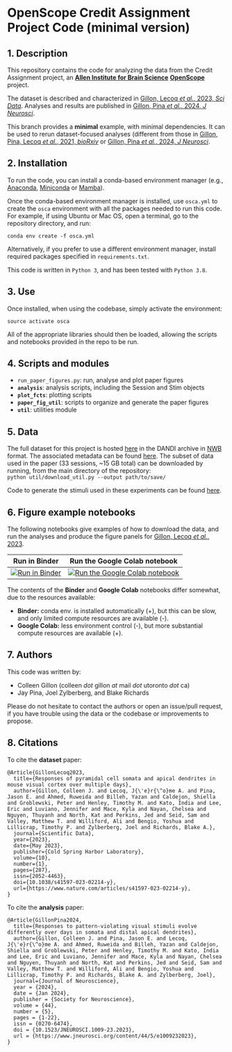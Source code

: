 # OpenScope Credit Assignment Project Code (minimal version)

## 1. Description
This repository contains the code for analyzing the data from the Credit Assignment project, an [**Allen Institute for Brain Science**](https://alleninstitute.org/what-we-do/brain-science/) [**OpenScope**](https://alleninstitute.org/division/mindscope/openscope/) project. 

The dataset is described and characterized in [Gillon, Lecoq _et al._, 2023, _Sci Data_](https://doi.org/10.1038/s41597-023-02214-y). Analyses and results are published in [Gillon, Pina _et al._, 2024, _J Neurosci_](https://www.jneurosci.org/content/44/5/e1009232023).

This branch provides a **minimal** example, with minimal dependencies. It can be used to rerun dataset-focused analyses (different from those in [Gillon, Pina, Lecoq _et al._, 2021, _bioRxiv_](https://www.biorxiv.org/content/10.1101/2021.01.15.426915) or [Gillon, Pina _et al._, 2024, _J Neurosci_](https://www.jneurosci.org/content/44/5/e1009232023).

## 2. Installation
To run the code, you can install a conda-based environment manager (e.g., [Anaconda](https://www.anaconda.com/), [Miniconda](https://conda.io/miniconda.html) or [Mamba](https://mamba.readthedocs.io/en/latest/installation.html)).

Once the conda-based environment manager is installed, use `osca.yml` to create the `osca` environment with all the packages needed to run this code. For example, if using Ubuntu or Mac OS, open a terminal, go to the repository directory, and run:

`conda env create -f osca.yml`  

Alternatively, if you prefer to use a different environment manager, install required packages specified in `requirements.txt`. 

This code is written in `Python 3`, and has been tested with `Python 3.8`.

## 3. Use
Once installed, when using the codebase, simply activate the environment:

`source activate osca`  

All of the appropriate libraries should then be loaded, allowing the scripts and notebooks provided in the repo to be run.


## 4. Scripts and modules
* `run_paper_figures.py`: run, analyse and plot paper figures
* **`analysis`**: analysis scripts, including the Session and Stim objects
* **`plot_fcts`**: plotting scripts
* **`paper_fig_util`**: scripts to organize and generate the paper figures
* **`util`**: utilities module

## 5. Data
The full dataset for this project is hosted [here](https://gui.dandiarchive.org/#/dandiset/000037) in the DANDI archive in [NWB](https://www.nwb.org/) format. The associated metadata can be found [here](https://github.com/jeromelecoq/allen_openscope_metadata/tree/master/projects/credit_assignement). The subset of data used in the paper (33 sessions, ~15 GB total) can be downloaded by running, from the main directory of the repository:  
`python util/download_util.py --output path/to/save/`

Code to generate the stimuli used in these experiments can be found [here](https://github.com/colleenjg/cred_assign_stimuli).  

## 6. Figure example notebooks

The following notebooks give examples of how to download the data, and run the analyses and produce the figure panels for [Gillon, Lecoq _et al._, 2023](https://doi.org/10.1038/s41597-023-02214-y).

| Run in Binder | Run the Google Colab notebook |
| ------------- | ----------------------------- |
| [![Run in Binder](https://mybinder.org/badge_logo.svg)](https://mybinder.org/v2/gh/colleenjg/OpenScope_CA_Analysis/minimal?labpath=run_paper_figures.ipynb) | [![Run the Google Colab notebook](https://colab.research.google.com/assets/colab-badge.svg)](https://colab.research.google.com/github/colleenjg/OpenScope_CA_Analysis/blob/minimal/run_paper_figures_colab.ipynb) |

The contents of the **Binder** and **Google Colab** notebooks differ somewhat, due to the resources available: 
* **Binder:** conda env. is installed automatically (+), but this can be slow, and only limited compute resources are available (-).  
* **Google Colab:** less environment control (-), but more substantial compute resources are available (+).  


## 7. Authors
This code was written by:

* Colleen Gillon (colleen _dot_ gillon _at_ mail _dot_ utoronto _dot_ ca)
* Jay Pina, Joel Zylberberg, and Blake Richards

Please do not hesitate to contact the authors or open an issue/pull request, if you have trouble using the data or the codebase or improvements to propose.  


## 8. Citations

To cite the **dataset** paper:
```
@Article{GillonLecoq2023,
  title={Responses of pyramidal cell somata and apical dendrites in mouse visual cortex over multiple days},
  author={Gillon, Colleen J. and Lecoq, J{\'e}r{\^o}me A. and Pina, Jason E. and Ahmed, Ruweida and Billeh, Yazan and Caldejon, Shiella and Groblewski, Peter and Henley, Timothy M. and Kato, India and Lee, Eric and Luviano, Jennifer and Mace, Kyla and Nayan, Chelsea and Nguyen, Thuyanh and North, Kat and Perkins, Jed and Seid, Sam and Valley, Matthew T. and Williford, Ali and Bengio, Yoshua and Lillicrap, Timothy P. and Zylberberg, Joel and Richards, Blake A.},
  journal={Scientific Data},
  year={2023},
  date={May 2023},
  publisher={Cold Spring Harbor Laboratory},
  volume={10},
  number={1},
  pages={287},
  issn={2052-4463},
  doi={10.1038/s41597-023-02214-y},
  url={https://www.nature.com/articles/s41597-023-02214-y},
}
```

To cite the **analysis** paper:
```
@Article{GillonPina2024,
  title={Responses to pattern-violating visual stimuli evolve differently over days in somata and distal apical dendrites},
  author={Gillon, Colleen J. and Pina, Jason E. and Lecoq, J{\'e}r{\^o}me A. and Ahmed, Ruweida and Billeh, Yazan and Caldejon, Shiella and Groblewski, Peter and Henley, Timothy M. and Kato, India and Lee, Eric and Luviano, Jennifer and Mace, Kyla and Nayan, Chelsea and Nguyen, Thuyanh and North, Kat and Perkins, Jed and Seid, Sam and Valley, Matthew T. and Williford, Ali and Bengio, Yoshua and Lillicrap, Timothy P. and Richards, Blake A. and Zylberberg, Joel},
  journal={Journal of Neuroscience},
  year = {2024},
  date = {Jan 2024},
  publisher = {Society for Neuroscience},
  volume = {44},
  number = {5},
  pages = {1-22},
  issn = {0270-6474},
  doi = {10.1523/JNEUROSCI.1009-23.2023},
  url = {https://www.jneurosci.org/content/44/5/e1009232023},
}
```